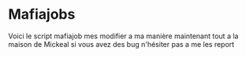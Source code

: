 # Mafiajobs
Voici le script mafiajob mes modifier a ma manière maintenant tout a la maison de Mickeal si vous avez des bug n'hésiter pas a me les report
